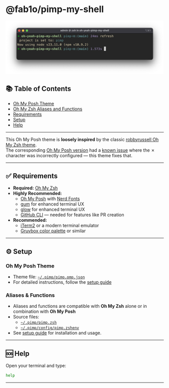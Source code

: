 # @fab1o/pimp-my-shell

![Theme Screenshot](doc/assets/prompt.png)

## 📚 Table of Contents

- [Oh My Posh Theme](#oh-my-posh-theme)
- [Oh My Zsh Aliases and Functions](#aliases--functions)
- [Requirements](#requirements)
- [Setup](#setup)
- [Help](#help)

---

This Oh My Posh theme is **loosely inspired** by the classic [robbyrussell Oh My Zsh theme](https://ohmyz.sh/).  
The corresponding [Oh My Posh version](https://ohmyposh.dev/docs/themes#robbyrussell) had a [known issue](https://github.com/JanDeDobbeleer/pimp-my-shell/issues/6204) where the ✗ character was incorrectly configured — this theme fixes that.

---

## ✅ Requirements

- **Required:** [Oh My Zsh](https://ohmyz.sh/)
- **Highly Recommended:**
  - [Oh My Posh](https://ohmyposh.dev/) with [Nerd Fonts](https://ohmyposh.dev/docs/installation/fonts)
  - [gum](https://github.com/charmbracelet/gum) for enhanced terminal UX
  - [glow](https://github.com/charmbracelet/glow) for enhanced terminal UX
  - [GitHub CLI](https://github.com/cli/cli) — needed for features like PR creation
- **Recommended:**
  - [iTerm2](https://iterm2.com/) or a modern terminal emulator
  - [Gruvbox color palette](https://github.com/herrbischoff/iterm2-gruvbox) or similar

---

## ⚙️ Setup

### Oh My Posh Theme

- Theme file: [`~/.pimp/pimp.omp.json`](dist/pimp.omp.json)  
- For detailed instructions, follow the [setup guide](doc/setup.md)

### Aliases & Functions

- Aliases and functions are compatible with **Oh My Zsh** alone or in combination with **Oh My Posh**
- Source files:
  - [`~/.pimp/pimp.zsh`](dist/pimp.zsh)
  - [`~/.pimp/config/pimp.zshenv`](dist/config/pimp.zshenv)
- See [setup guide](doc/setup.md) for installation and usage.

---

## 🆘 Help

Open your terminal and type:

```sh
help
```

---

